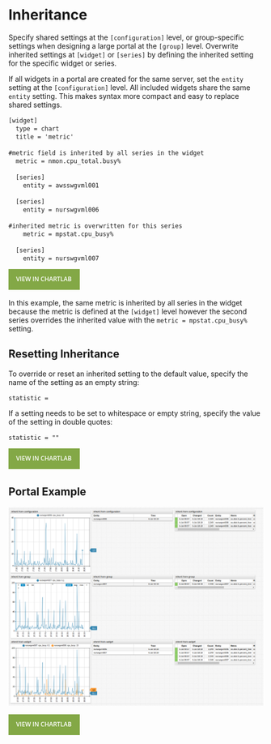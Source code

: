# Inheritance

Specify shared settings at the `[configuration]` level, or group-specific settings when designing a large portal at the `[group]` level. Overwrite inherited settings at `[widget]` or `[series]` by defining the inherited setting for the specific widget or series.

If all widgets in a portal are created for the same server, set the `entity` setting at the `[configuration]` level. All included widgets share the same `entity` setting. This makes syntax more compact and easy to replace shared settings.

```ls
[widget]
  type = chart
  title = 'metric'
  
#metric field is inherited by all series in the widget
  metric = nmon.cpu_total.busy%

  [series]
    entity = awsswgvml001

  [series]
    entity = nurswgvml006

#inherited metric is overwritten for this series
    metric = mpstat.cpu_busy%

  [series]
    entity = nurswgvml007
```

[![](./images/button.png)](https://apps.axibase.com/chartlab/3230deb6/2/)

In this example, the same metric is inherited by all series in the widget because the metric is defined at the `[widget]` level however the second series overrides the inherited value with the `metric = mpstat.cpu_busy%` setting.

## Resetting Inheritance

To override or reset an inherited setting to the default value, specify the name of the setting as an empty string:

```ls
statistic =
```

If a setting needs to be set to whitespace or empty string, specify the value of the setting in double quotes:

```ls
statistic = ""
```

[![](./images/button.png)](https://apps.axibase.com/chartlab/061b5af1)

## Portal Example

![](./images/inheritance-portal.png)

[![](./images/button.png)](https://apps.axibase.com/chartlab/f137e7d8)